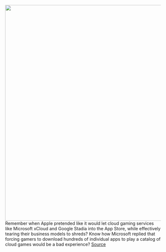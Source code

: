 <img src='https://cdn.vox-cdn.com/thumbor/sMppQ_QraB5NvXw51164AL-k5tM=/0x0:1320x880/1200x675/filters:focal(583x190:793x400)/cdn.vox-cdn.com/uploads/chorus_image/image/70251799/xcloud.0.jpg' width='700px' /><br/>
Remember when Apple pretended like it would let cloud gaming services like Microsoft xCloud and Google Stadia into the App Store, while effectively tearing their business models to shreds? Know how Microsoft replied that forcing gamers to download hundreds of individual apps to play a catalog of cloud games would be a bad experience?
<a href='https://www.theverge.com/2021/12/9/22826297/microsoft-xbox-xcloud-streaming-exclusives-iphone-ipad-gamepas'> Source <a/>